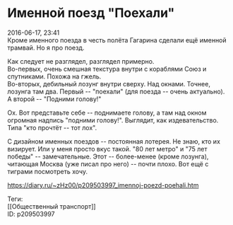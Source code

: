 Именной поезд "Поехали"
========================

   
 2016-06-17, 23:41   
  Кроме именного поезда в честь полёта Гагарина сделали ещё именной трамвай. Но я про поезд.   
   
 Как следует не разглядел, разглядел примерно.   
 Во-первых, очень смешная текстура внутри с кораблями Союз и спутниками. Похожа на гжель.   
 Во-вторых, дебильный лозунг внутри сверху. Над окнами. Точнее, лозунга там два. Первый -- "поехали" (для поезда -- очень актуально). А второй -- "Подними голову!"   
   
 Ох. Вот представьте себе -- поднимаете голову, а там над окном огромная надпись "подними голову!". Выглядит, как издевательство. Типа "кто прочтёт -- тот лох".   
   
 С дизайном именных поездов -- постоянная лотерея. Не знаю, кто их визирует. Или у меня просто вкус такой. "80 лет метро" и "75 лет победы" -- замечательные. Этот -- более-менее (кроме лозунга), читающая Москва (уже писал про него) -- почти плохо. Вот ещё с тиграми посмотреть хочу.   
    
 <https://diary.ru/~zHz00/p209503997_imennoj-poezd-poehali.htm>   
   
 Теги:   
 [[Общественный транспорт]]   
 ID: p209503997
